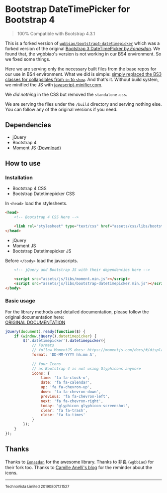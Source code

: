 # Bootstrap DateTimePicker for Bootstrap 4

> 100% Compatible with Bootstrap 4.3.1

This is a forked version of [`wgbbiao/bootstrap4-datetimepicker`](https://github.com/wgbbiao/bootstrap4-datetimepicker) which was a forked version of the original [Bootstrap 3 DateTimePicker by _Eonasdan_](https://github.com/Eonasdan/bootstrap-datetimepicker). We found that, the wgbbiao's version is not working in our BS4 environment. So we fixed some things.

Here we are serving only the necessary built files from the base repos for our use in BS4 environment. What we did is simple: [simply replaced the BS3 classes for collapsibles from `in` to `show`](https://github.com/technovistalimited/bootstrap4-datetimepicker/commit/c70bb0dc06fda11661a66b58225bba8029994710). And that's it. Without build system, we minified the JS with [javascript-minifier.com](https://javascript-minifier.com/).

We _did nothing_ in the CSS but removed the `standalone.css`.

We are serving the files under the `/build` directory and serving nothing else. You can follow any of the original versions if you need.

## Dependencies
- jQuery
- Bootstrap 4
- Moment JS ([Download](https://momentjs.com/downloads/moment.min.js))

## How to use
### Installation
- Bootstrap 4 CSS
- Bootstrap Datetimepicker CSS

In `<head>` load the stylesheets.
```html
<head>
    <!-- Bootstrap 4 CSS Here -->

    <link rel="stylesheet" type="text/css" href="assets/css/libs/bootstrap-datetimepicker.css">
</head>
```

- jQuery
- Moment JS
- Bootstrap Datetimepicker JS

Before `</body>` load the javascripts.
```html
    <!-- jQuery and Bootstrap JS with their dependencies here -->

    <script src="assets/js/libs/moment.min.js"></script>
    <script src="assets/js/libs/bootstrap-datetimepicker.min.js"></script>
</body>
```

### Basic usage
For the library methods and detailed documentation, please follow the original documentation here:<br>
[ORIGINAL DOCUMENTATION](http://eonasdan.github.io/bootstrap-datetimepicker/)

```javascript
jQuery(document).ready(function($) {
    if (window.jQuery().datetimepicker) {
        $('.datetimepicker').datetimepicker({
            // Formats
            // follow MomentJS docs: https://momentjs.com/docs/#/displaying/format/
            format: 'DD-MM-YYYY hh:mm A',
            
            // Your Icons
            // as Bootstrap 4 is not using Glyphicons anymore
            icons: {
                time: 'fa fa-clock-o',
                date: 'fa fa-calendar',
                up: 'fa fa-chevron-up',
                down: 'fa fa-chevron-down',
                previous: 'fa fa-chevron-left',
                next: 'fa fa-chevron-right',
                today: 'glyphicon glyphicon-screenshot',
                clear: 'fa fa-trash',
                close: 'fa fa-times'
            }
        });
    }
});
```

## Thanks
Thanks to [`Eonasdan`](https://github.com/Eonasdan) for the awesome library. Thanks to 非良 (`wgbbiao`) for their fork too. Thanks to [Camille Anelli's blog](https://www.camilleanelli.fr/datetimepicker-bootstrap4/) for the reminder about the icons.

----
<sup>TechnoVista Limited 20190807121527</sup>
